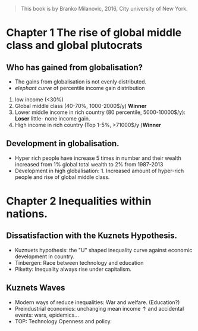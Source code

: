 > This book is by Branko Milanovic, 2016,  City university of New York.
>

# Chapter 1 The rise of global middle class and global plutocrats

## Who has gained from globalisation?
- The gains from globalisation is not evenly distributed.
- *elephant curve* of percentile income gain distribution 
1. low income (<30%)
2. Global middle class (40-70%, 1000-2000$/y) **Winner** 
3. Lower middle income in rich country (80 percentile, 5000-10000$/y): **Loser** little- none income gain.
4. High income in rich country (Top 1-5%, >71000$/y )**Winner**

## Development in globalisation.
- Hyper rich people have increase 5 times in number and their wealth increased from 1% global total wealth to 2% from 1987-2013
- Development in high globalisation: 1. Increased amount of hyper-rich people and rise of global middle class.

# Chapter 2 Inequalities within nations.
## Dissatisfaction with the Kuznets Hypothesis.
- Kuznuets hypothesis: the "U" shaped inequality curve against economic development in country.
- Tinbergen: Race between technology and education
- Piketty: Inequality always rise under capitalism.

## Kuznets Waves
- Modern ways of reduce inequalities: War and welfare. (Education?)
- Preindustrial economics: unchanging mean income &uarr; and accidental events: wars, epidemics...
- TOP: Technology Openness and policy.

<!--stackedit_data:
eyJoaXN0b3J5IjpbNjc2MzY1NzYyLC0xMTQ3ODI5Nzc3LC03MD
U3ODYzMTQsLTk3MTU0NDY1MSw2Nzc3MDk1NjIsLTEwMzYzMzQ5
MTQsMjM5NTc4MDk4LC00NjU1ODIwNDcsLTExOTQ3OTIzMzAsLT
M5NjE4ODYxNSwtMTI4MzkzNjcyNywyODM5Mjg4MjRdfQ==
-->